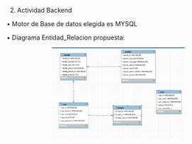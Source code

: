 2.  Actividad Backend 

•	Motor de Base de datos elegida es MYSQL

•	Diagrama Entidad_Relacion propuesta:

<p align="center">
 <img src="src/img/base.png" width="300"  alt="Nest Logo" />
</p>
